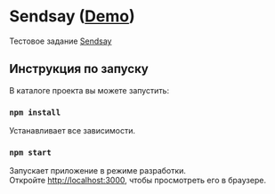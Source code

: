 # Sendsay ([Demo](https://ak0chkin.github.io/sendsay/))

Тестовое задание [Sendsay](https://www.notion.so/Frontend-4263b61293224088b7c3f929b761f9e3)

## Инструкция по запуску

В каталоге проекта вы можете запустить:

### `npm install`

Устанавливает все зависимости.

### `npm start`

Запускает приложение в режиме разработки. \
Откройте [http://localhost:3000](http://localhost:3000), чтобы просмотреть его в браузере.
